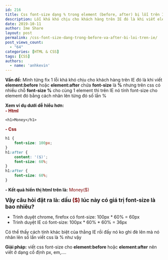 ```yaml
---
id: 216
title: Css font-size dạng % trong element (before, after) bị lỗi trên IE
description: Lỗi khá khó chịu cho khách hàng trên IE đó là khi viết element:before hoặc element:after chứa font-size là % nhưng trên css có nhiều chỗ font-size % cho cùng 1 element thì trên IE nó tính font-size cho element đó bằng cách nhân lên từng đó số lần %
date: 2019-10-11
author: Ime Share
layout: post
permalink: /css-font-size-dang-trong-before-va-after-bi-loi-tren-ie/
post_views_count:
  - "64"
categories: [HTML & CSS]
tags: [CSS]
authors:
  - name: 'anhkevin'
---
```

**Vấn đề:** Mình từng fix 1 lỗi khá khó chịu cho khách hàng trên IE đó là khi viết **element:before** hoặc **element:after** chứa **font-size** là **%** nhưng trên css có nhiều chỗ **font-size %** cho cùng 1 element thì trên IE nó tính font-size cho element đó bằng cách nhân lên từng đó số lần %

**Xem ví dụ dưới dễ hiểu hơn:**  
**<span style="color: #800000;">- Html</span>**

```
<h1>Money</h1>
```

**<span style="color: #800000;">- Css</span>**

```css
h1 {
	font-size: 100px;
}
h1:after {
	content: '($)';
	font-size: 60%;
}
h1:after {
	font-size: 60%;
}
```

**- Kết quả hiển thị html trên là:** <span style="color: #800000;">Money($)</span>

<span style="font-size: 13pt;"><strong>Vậy câu hỏi đặt ra là: dấu <span style="color: #800000;">($)</span> lúc này có giá trị font-size là bao nhiêu?</strong></span>  
+ Trình duyệt chrome, firefox có font-size: 100px * 60% = 60px  
+ Trình duyệt IE có font-size: 100px \* 60% \* 60% = 36px

Có thể thấy cách tính khác biệt của thằng IE rồi đấy nó ko ghi đè lên mà nó nhân lên số lần viết css là % như vậy

**Giải pháp:** viết css font-size cho **element:before** hoặc **element:after** nên viết ở dạng cố định px, em,&#8230;.